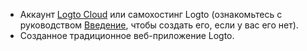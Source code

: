 - Аккаунт [Logto Cloud](https://cloud.logto.io) или самохостинг Logto (ознакомьтесь с руководством [Введение](/introduction), чтобы создать его, если у вас его нет).
- Созданное традиционное веб-приложение Logto.
